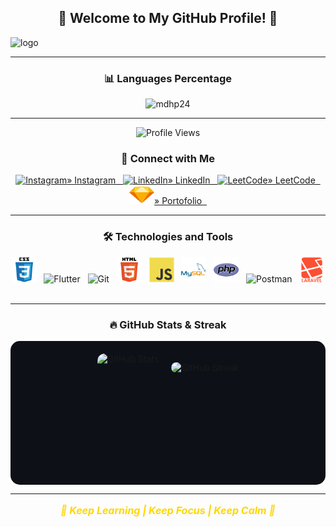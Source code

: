 <h2 align="center">🚀 Welcome to My GitHub Profile! 🚀</h2>

![logo](https://github.com/mdhp24/mdhp24/blob/main/bg1.png)<hr>

<h3 align="center">📊 Languages Percentage</h3>
<p align="center">
  <img src="https://github-readme-stats.vercel.app/api/top-langs?username=mdhp24&show_icons=true&locale=en&layout=compact&hide_title=true&bg_color=0d1117&text_color=ffd700&icon_color=ffd700&border_radius=10" alt="mdhp24" width="45%"/>
</p>

---

<p align="center">
  <img src="https://komarev.com/ghpvc/?username=mdhp24&label=Profile%20Views&color=0e75b6&style=flat" alt="Profile Views" />
</p>

<h3 align="center">🤝 Connect with Me</h3>
<p align="center">
  <a href="https://instagram.com/mcdicky_mdhp" target="_blank">
    <img src="https://raw.githubusercontent.com/rahuldkjain/github-profile-readme-generator/master/src/images/icons/Social/instagram.svg" alt="Instagram" height="30" width="40" />&raquo; Instagram &nbsp
  </a>
  <a href="https://linkedin.com/in/mochammad-dicky-hanun-prasetyo-a4575a2b7" target="_blank">
    <img src="https://raw.githubusercontent.com/rahuldkjain/github-profile-readme-generator/master/src/images/icons/Social/linked-in-alt.svg" alt="LinkedIn" height="30" width="40" />&raquo; LinkedIn &nbsp
  </a>
  <a href="https://www.leetcode.com/dickyhanunp" target="_blank">
    <img src="https://raw.githubusercontent.com/rahuldkjain/github-profile-readme-generator/master/src/images/icons/Social/leet-code.svg" alt="LeetCode" height="30" width="40" />&raquo; LeetCode &nbsp
  </a>
  <a href="https://mdhp24.github.io" target="_blank">
    <img src="https://raw.githubusercontent.com/devicons/devicon/master/icons/sketch/sketch-original.svg" alt="Portfolio" height="30" width="40" />&raquo; Portofolio &nbsp
  </a>
</p>

---

<h3 align="center">🛠️ Technologies and Tools</h3>
<p align="center">
  <img src="https://raw.githubusercontent.com/devicons/devicon/master/icons/css3/css3-original-wordmark.svg" alt="CSS3" width="40" height="40"/> &nbsp
  <img src="https://www.vectorlogo.zone/logos/flutterio/flutterio-icon.svg" alt="Flutter" width="40" height="40"/> &nbsp
  <img src="https://www.vectorlogo.zone/logos/git-scm/git-scm-icon.svg" alt="Git" width="40" height="40"/> &nbsp
  <img src="https://raw.githubusercontent.com/devicons/devicon/master/icons/html5/html5-original-wordmark.svg" alt="HTML5" width="40" height="40"/> &nbsp
  <img src="https://raw.githubusercontent.com/devicons/devicon/master/icons/javascript/javascript-original.svg" alt="JavaScript" width="40" height="40"/> &nbsp
  <img src="https://raw.githubusercontent.com/devicons/devicon/master/icons/mysql/mysql-original-wordmark.svg" alt="MySQL" width="40" height="40"/> &nbsp
  <img src="https://raw.githubusercontent.com/devicons/devicon/master/icons/php/php-original.svg" alt="PHP" width="40" height="40"/> &nbsp
  <img src="https://www.vectorlogo.zone/logos/getpostman/getpostman-icon.svg" alt="Postman" width="40" height="40"/> &nbsp
  <img src="https://raw.githubusercontent.com/devicons/devicon/master/icons/laravel/laravel-plain-wordmark.svg" alt="Laravel" width="40" height="40"/> &nbsp
</p>

---

<h3 align="center">🔥 GitHub Stats & Streak</h3>

<div align="center" style="display: flex; flex-wrap: wrap; justify-content: center; gap: 20px; background-color: #0d1117; padding: 20px; border-radius: 15px;">
  <img 
    src="https://github-readme-stats.vercel.app/api?username=mdhp24&show_icons=true&hide_title=true&hide_border=true&bg_color=0d1117&text_color=f4f4f4&icon_color=FFA500&title_color=FFA500" 
    alt="GitHub Stats" 
    height="190"
    style="border-radius: 12px;"
  />
  
  <img 
    src="https://github-readme-streak-stats.herokuapp.com/?user=mdhp24&hide_border=true&background=0d1117&currStreakLabel=FFA500&currStreakNum=f4f4f4&sideNums=f4f4f4&sideLabels=FFA500&dates=f4f4f4&fire=FFA500&ring=FF8C00" 
    alt="GitHub Streak" 
    height="190"
    style="border-radius: 12px;"
  />
</div>


---

<p align="center" style="font-size:16px; font-weight:bold; color:#FFD700;">
  <em>🚀 Keep Learning | Keep Focus | Keep Calm 🚀</em>
</p>
